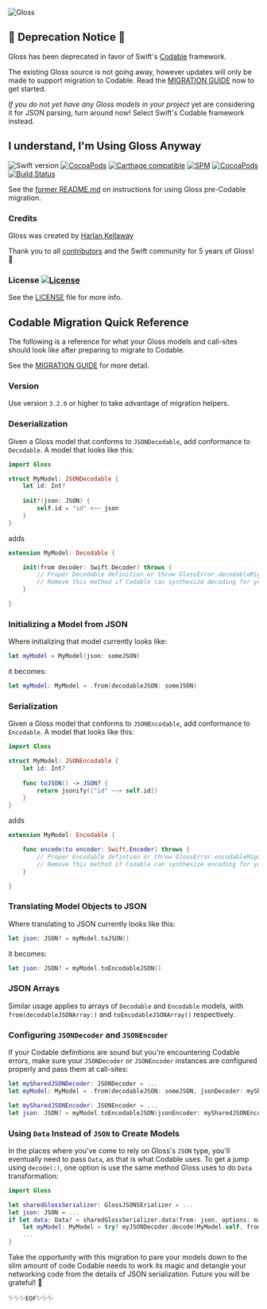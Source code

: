 ![Gloss](http://hkellaway.github.io/Gloss/images/gloss_logo_tagline.png)

## :rotating_light: Deprecation Notice :rotating_light:

Gloss has been deprecated in favor of Swift's [Codable](https://developer.apple.com/documentation/foundation/archives_and_serialization/encoding_and_decoding_custom_types) framework.

The existing Gloss source is not going away, however updates will only be made to support migration to Codable. Read the [MIGRATION GUIDE](GLOSS_CODABLE_MIGRATION_GUIDE.md) now to get started.

*If you do not yet have any Gloss models in your project* yet are considering it for JSON parsing, turn around now! Select Swift's Codable framework instead.

## I understand, I'm Using Gloss Anyway

![Swift version](https://img.shields.io/badge/Swift-5.0-orange.svg)
[![CocoaPods](https://img.shields.io/cocoapods/v/Gloss.svg)](http://cocoapods.org/pods/Gloss) 
[![Carthage compatible](https://img.shields.io/badge/Carthage-compatible-brightgreen.svg)](https://github.com/Carthage/Carthage) 
[![SPM](https://img.shields.io/badge/SPM-compatible-brightgreen.svg)](https://github.com/apple/swift-package-manager) 
[![CocoaPods](https://img.shields.io/cocoapods/p/Gloss.svg)](http://cocoapods.org/pods/Gloss)
[![Build Status](https://travis-ci.org/hkellaway/Gloss.svg?branch=production)](https://travis-ci.org/hkellaway/Gloss)

See the [former README.md](README_ARCHIVE.md) on instructions for using Gloss pre-Codable migration.

### Credits

Gloss was created by [Harlan Kellaway](http://hkellaway.github.io) 

Thank you to all [contributors](https://github.com/hkellaway/Gloss/contributors) and the Swift community for 5 years of Gloss! :sparkling_heart:

### License [![License](https://img.shields.io/cocoapods/l/Gloss.svg)](https://raw.githubusercontent.com/hkellaway/Gloss/production/LICENSE)

See the [LICENSE](https://raw.githubusercontent.com/hkellaway/Gloss/production/LICENSE) file for more info.

## Codable Migration Quick Reference

The following is a reference for what your Gloss models and call-sites should look like after preparing to migrate to Codable.

See the [MIGRATION GUIDE](GLOSS_CODABLE_MIGRATION_GUIDE.md) for more detail.

### Version

Use version `3.2.0` or higher to take advantage of migration helpers.

### Deserialization

Given a Gloss model that conforms to `JSONDecodable`, add conformance to `Decodable`. A model that looks like this:

``` swift
import Gloss

struct MyModel: JSONDecodable {
    let id: Int?
    
    init?(json: JSON) {
        self.id = "id" <~~ json
    }
}
```

adds

``` swift
extension MyModel: Decodable {

    init(from decoder: Swift.Decoder) throws {
        // Proper Decodable definition or throw GlossError.decodableMigrationUnimplemented
        // Remove this method if Codable can synthesize decoding for you
    }

}
```

### Initializing a Model from JSON

Where initializing that model currently looks like:

``` swift
let myModel = MyModel(json: someJSON)
```

it becomes:

``` swift
let myModel: MyModel = .from(decodableJSON: someJSON)
```

### Serialization

Given a Gloss model that conforms to `JSONEncodable`, add conformance to `Encodable`. A model that looks like this:

``` swift
import Gloss

struct MyModel: JSONEncodable {
    let id: Int?
    
    func toJSON() -> JSON? {
        return jsonify(["id" ~~> self.id])
    }
}
```

adds

``` swift
extension MyModel: Encodable {

    func encode(to encoder: Swift.Encoder) throws {
        // Proper Encodable defintion or throw GlossError.encodableMigrationUnimplemented
        // Remove this method if Codable can synthesize encoding for you
    }

}
```

### Translating Model Objects to JSON

Where translating to JSON currently looks like this:


``` swift
let json: JSON? = myModel.toJSON()
```
it becomes:

``` swift
let json: JSON? = myModel.toEncodableJSON()
```

### JSON Arrays

Similar usage applies to arrays of `Decodable` and `Encodable` models, with `from(decodableJSONArray:)` and `toEncodableJSONArray()` respectively.

### Configuring `JSONDecoder` and `JSONEncoder`

If your Codable definitions are sound but you're encountering Codable errors, make sure your `JSONDecoder` or `JSONEncoder` instances are configured properly and pass them at call-sites:

``` swift
let mySharedJSONDecoder: JSONDecoder = ...
let myModel: MyModel = .from(decodableJSON: someJSON, jsonDecoder: mySharedJSONDecoder)
```

``` swift
let mySharedJSONEncoder: JSONEncoder = ...
let json: JSON? = myModel.toEncodableJSON(jsonEncoder: mySharedJSONEncoder)
```

### Using `Data` Instead of `JSON` to Create Models

In the places where you've come to rely on Gloss's `JSON` type, you'll eventually need to pass `Data`, as that is what Codable uses. To get a jump using `decode(:)`, one option is use the same method Gloss uses to do `Data` transformation:


``` swift
import Gloss

let sharedGlossSerializer: GlossJSONSErializer = ...
let json: JSON = ...
if let data: Data? = sharedGlossSerializer.data(from: json, options: nil) {
    let myModel: MyModel = try? myJSONDecoder.decode(MyModel.self, from : data)
    ...
}
```

Take the opportunity with this migration to pare your models down to the slim amount of code Codable needs to work its magic and detangle your networking code from the details of JSON serialization. Future you will be grateful! :crystal_ball:

:sparkles::sparkles::sparkles:`EOF`:sparkles::sparkles::sparkles:

